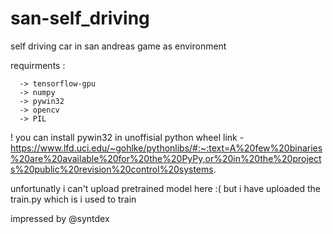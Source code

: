 # san-self_driving
self driving car in san andreas game as environment

requirments : 

      -> tensorflow-gpu
      -> numpy
      -> pywin32
      -> opencv
      -> PIL
      
      
! you can install pywin32 in unoffisial python wheel 
                        link - https://www.lfd.uci.edu/~gohlke/pythonlibs/#:~:text=A%20few%20binaries%20are%20available%20for%20the%20PyPy,or%20in%20the%20projects%20public%20revision%20control%20systems.
                        

unfortunatly i can't upload pretrained model here :(
but i have uploaded the train.py which is i used to train













impressed by @syntdex
